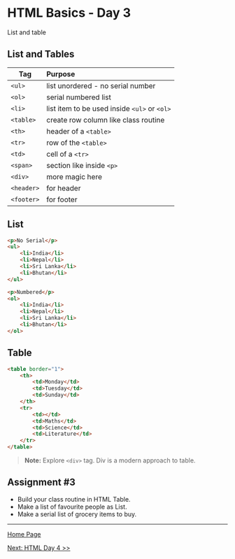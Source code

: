 # HTML Basics - Day 3

List and table

## List and Tables  

| Tag |   Purpose |
|-----|:----------|
| `<ul>` | list unordered - no serial number |
| `<ol>` | serial numbered list |
| `<li>` | list item to be used inside `<ul>` or `<ol>`|
| `<table>` | create row column like class routine |
| `<th>` | header of a `<table>` |
| `<tr>` | row of the `<table>` |
| `<td>` | cell of a `<tr>` |
| `<span>` | section like inside `<p>` |
| `<div>` | more magic here |
| `<header>` | for header |
| `<footer>` | for footer |

## List

```html
<p>No Serial</p>
<ul>
    <li>India</li>
    <li>Nepal</li>
    <li>Sri Lanka</li>
    <li>Bhutan</li>
</ul>

<p>Numbered</p>
<ol>
    <li>India</li>
    <li>Nepal</li>
    <li>Sri Lanka</li>
    <li>Bhutan</li>
</ol>
```

## Table

```html
<table border="1">
    <th>
        <td>Monday</td>
        <td>Tuesday</td>
        <td>Sunday</td>
    </th>
    <tr>
        <td></td>
        <td>Maths</td>
        <td>Science</td>
        <td>Literature</td>
    </tr>
</table>
```

> **Note:** Explore `<div>` tag. Div is a modern approach to table.

## Assignment #3

- Build your class routine in HTML Table.
- Make a list of favourite people as List.
- Make a serial list of grocery items to buy.

---

[Home Page](../README.md)

[Next: HTML Day 4 >>](04-html-day-04.md)
